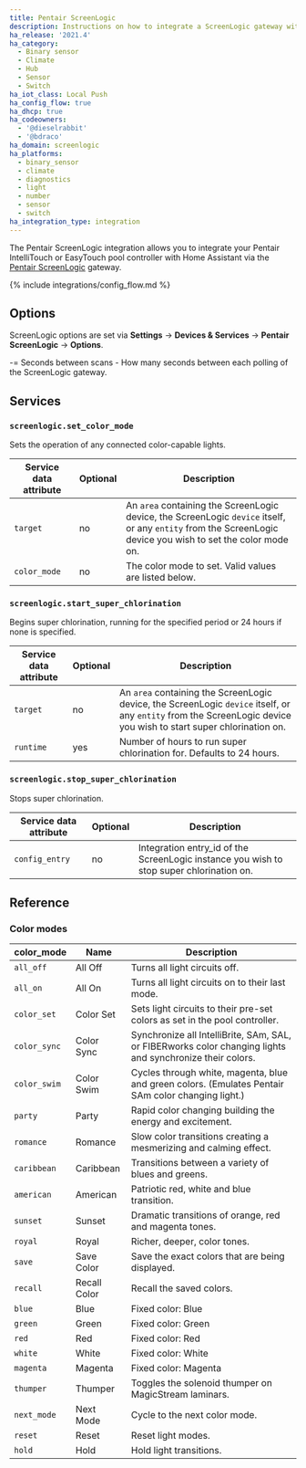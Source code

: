 ```yaml
---
title: Pentair ScreenLogic
description: Instructions on how to integrate a ScreenLogic gateway within Home Assistant.
ha_release: '2021.4'
ha_category:
  - Binary sensor
  - Climate
  - Hub
  - Sensor
  - Switch
ha_iot_class: Local Push
ha_config_flow: true
ha_dhcp: true
ha_codeowners:
  - '@dieselrabbit'
  - '@bdraco'
ha_domain: screenlogic
ha_platforms:
  - binary_sensor
  - climate
  - diagnostics
  - light
  - number
  - sensor
  - switch
ha_integration_type: integration
---
```


The Pentair ScreenLogic integration allows you to integrate your Pentair IntelliTouch or EasyTouch pool controller with Home Assistant via the [Pentair ScreenLogic](https://www.pentair.com/products/residential/pool-spa-equipment/pool-automation/screenlogic2_interfaceforintellitouchandeasytouchautomationsystems.html) gateway.

{% include integrations/config_flow.md %}

## Options

ScreenLogic options are set via **Settings** -> **Devices & Services** -> **Pentair ScreenLogic** -> **Options**.

-= Seconds between scans - How many seconds between each polling of the ScreenLogic gateway.

## Services

### `screenlogic.set_color_mode`

Sets the operation of any connected color-capable lights.

| Service data attribute | Optional | Description                                                                                                                                                  |
| ---------------------- | -------- | ------------------------------------------------------------------------------------------------------------------------------------------------------------ |
| `target`               | no       | An `area` containing the ScreenLogic device, the ScreenLogic `device` itself, or any `entity` from the ScreenLogic device you wish to set the color mode on. |
| `color_mode`           | no       | The color mode to set. Valid values are listed below.                                                                                                        |

### `screenlogic.start_super_chlorination`

Begins super chlorination, running for the specified period or 24 hours if none is specified.

| Service data attribute | Optional | Description                                                                                                                                                        |
| ---------------------- | -------- | ------------------------------------------------------------------------------------------------------------------------------------------------------------------ |
| `target`               | no       | An `area` containing the ScreenLogic device, the ScreenLogic `device` itself, or any `entity` from the ScreenLogic device you wish to start super chlorination on. |
| `runtime`              | yes      | Number of hours to run super chlorination for. Defaults to 24 hours.                                                                                               |

### `screenlogic.stop_super_chlorination`

Stops super chlorination.

| Service data attribute | Optional | Description                                                                          |
| ---------------------- | -------- | ------------------------------------------------------------------------------------ |
| `config_entry`         | no       | Integration entry_id of the ScreenLogic instance you wish to stop super chlorination on. |

## Reference

### Color modes

| color_mode   | Name         | Description                                                                                               |
| ------------ | ------------ | --------------------------------------------------------------------------------------------------------- |
| `all_off`    | All Off      | Turns all light circuits off.                                                                             |
| `all_on`     | All On       | Turns all light circuits on to their last mode.                                                           |
| `color_set`  | Color Set    | Sets light circuits to their pre-set colors as set in the pool controller.                                |
| `color_sync` | Color Sync   | Synchronize all IntelliBrite, SAm, SAL, or FIBERworks color changing lights and synchronize their colors. |
| `color_swim` | Color Swim   | Cycles through white, magenta, blue and green colors. (Emulates Pentair SAm color changing light.)        |
| `party`      | Party        | Rapid color changing building the energy and excitement.                                                  |
| `romance`    | Romance      | Slow color transitions creating a mesmerizing and calming effect.                                         |
| `caribbean`  | Caribbean    | Transitions between a variety of blues and greens.                                                        |
| `american`   | American     | Patriotic red, white and blue transition.                                                                 |
| `sunset`     | Sunset       | Dramatic transitions of orange, red and magenta tones.                                                    |
| `royal`      | Royal        | Richer, deeper, color tones.                                                                              |
| `save`       | Save Color   | Save the exact colors that are being displayed.                                                           |
| `recall`     | Recall Color | Recall the saved colors.                                                                                  |
| `blue`       | Blue         | Fixed color: Blue                                                                                         |
| `green`      | Green        | Fixed color: Green                                                                                        |
| `red`        | Red          | Fixed color: Red                                                                                          |
| `white`      | White        | Fixed color: White                                                                                        |
| `magenta`    | Magenta      | Fixed color: Magenta                                                                                      |
| `thumper`    | Thumper      | Toggles the solenoid thumper on MagicStream laminars.                                                     |
| `next_mode`  | Next Mode    | Cycle to the next color mode.                                                                             |
| `reset`      | Reset        | Reset light modes.                                                                                        |
| `hold`       | Hold         | Hold light transitions.                                                                                   |
